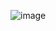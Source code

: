 ![image](https://github.com/michaelokoroike/Courses/assets/39680418/9eccc73f-31dd-41e1-8843-982b2fe7e00c)

